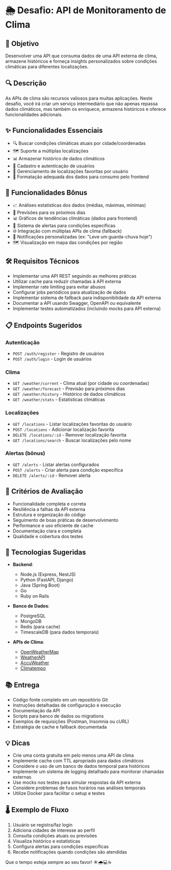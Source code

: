 # 🌦️ Desafio: API de Monitoramento de Clima

## 🎯 Objetivo

Desenvolver uma API que consuma dados de uma API externa de clima, armazene históricos e forneça insights personalizados sobre condições climáticas para diferentes localizações.

## 🔍 Descrição

As APIs de clima são recursos valiosos para muitas aplicações. Neste desafio, você irá criar um serviço intermediário que não apenas repassa dados climáticos, mas também os enriquece, armazena históricos e oferece funcionalidades adicionais.

## ✨ Funcionalidades Essenciais

- 🔍 Buscar condições climáticas atuais por cidade/coordenadas
- 🗺️ Suporte a múltiplas localizações
- 📊 Armazenar histórico de dados climáticos
- 👤 Cadastro e autenticação de usuários
- 📍 Gerenciamento de localizações favoritas por usuário
- 📱 Formatação adequada dos dados para consumo pelo frontend

## 🌟 Funcionalidades Bônus

- 📈 Análises estatísticas dos dados (médias, máximas, mínimas)
- 🔮 Previsões para os próximos dias
- 📊 Gráficos de tendências climáticas (dados para frontend)
- 🔔 Sistema de alertas para condições específicas
- 🌐 Integração com múltiplas APIs de clima (fallback)
- 📱 Notificações personalizadas (ex: "Leve um guarda-chuva hoje")
- 🗺️ Visualização em mapa das condições por região

## 🛠️ Requisitos Técnicos

- Implementar uma API REST seguindo as melhores práticas
- Utilizar cache para reduzir chamadas à API externa
- Implementar rate limiting para evitar abusos
- Configurar jobs periódicos para atualização de dados
- Implementar sistema de fallback para indisponibilidade da API externa
- Documentar a API usando Swagger, OpenAPI ou equivalente
- Implementar testes automatizados (incluindo mocks para API externa)

## 📋 Endpoints Sugeridos

### Autenticação
- `POST /auth/register` - Registro de usuários
- `POST /auth/login` - Login de usuários

### Clima
- `GET /weather/current` - Clima atual (por cidade ou coordenadas)
- `GET /weather/forecast` - Previsão para próximos dias
- `GET /weather/history` - Histórico de dados climáticos
- `GET /weather/stats` - Estatísticas climáticas

### Localizações
- `GET /locations` - Listar localizações favoritas do usuário
- `POST /locations` - Adicionar localização favorita
- `DELETE /locations/:id` - Remover localização favorita
- `GET /locations/search` - Buscar localizações pelo nome

### Alertas (bônus)
- `GET /alerts` - Listar alertas configurados
- `POST /alerts` - Criar alerta para condição específica
- `DELETE /alerts/:id` - Remover alerta

## 📝 Critérios de Avaliação

- Funcionalidade completa e correta
- Resiliência a falhas da API externa
- Estrutura e organização do código
- Seguimento de boas práticas de desenvolvimento
- Performance e uso eficiente de cache
- Documentação clara e completa
- Qualidade e cobertura dos testes

## 🚀 Tecnologias Sugeridas

- **Backend**:
  - Node.js (Express, NestJS)
  - Python (FastAPI, Django)
  - Java (Spring Boot)
  - Go
  - Ruby on Rails

- **Banco de Dados**:
  - PostgreSQL
  - MongoDB
  - Redis (para cache)
  - TimescaleDB (para dados temporais)

- **APIs de Clima**:
  - [OpenWeatherMap](https://openweathermap.org/api)
  - [WeatherAPI](https://www.weatherapi.com/)
  - [AccuWeather](https://developer.accuweather.com/)
  - [Climatempo](https://advisor.climatempo.com.br/)

## 📚 Entrega

- Código fonte completo em um repositório Git
- Instruções detalhadas de configuração e execução
- Documentação da API
- Scripts para banco de dados ou migrations
- Exemplos de requisições (Postman, Insomnia ou cURL)
- Estratégia de cache e fallback documentada

## 💡 Dicas

- Crie uma conta gratuita em pelo menos uma API de clima
- Implemente cache com TTL apropriado para dados climáticos
- Considere o uso de um banco de dados temporal para históricos
- Implemente um sistema de logging detalhado para monitorar chamadas externas
- Use mocks nos testes para simular respostas da API externa
- Considere problemas de fusos horários nas análises temporais
- Utilize Docker para facilitar o setup e testes

## 🌡️ Exemplo de Fluxo

1. Usuário se registra/faz login
2. Adiciona cidades de interesse ao perfil
3. Consulta condições atuais ou previsões
4. Visualiza histórico e estatísticas
5. Configura alertas para condições específicas
6. Recebe notificações quando condições são atendidas

Que o tempo esteja sempre ao seu favor! ☀️🌧️💻☕

